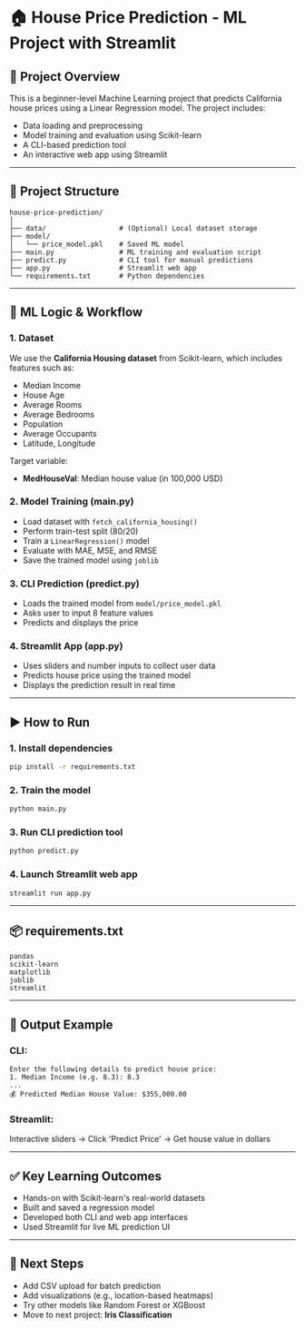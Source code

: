 # 🏠 House Price Prediction - ML Project with Streamlit

## 📌 Project Overview

This is a beginner-level Machine Learning project that predicts California house prices using a Linear Regression model. The project includes:

- Data loading and preprocessing
- Model training and evaluation using Scikit-learn
- A CLI-based prediction tool
- An interactive web app using Streamlit

---

## 📁 Project Structure

```
house-price-prediction/
│
├── data/                  # (Optional) Local dataset storage
├── model/
│   └── price_model.pkl    # Saved ML model
├── main.py                # ML training and evaluation script
├── predict.py             # CLI tool for manual predictions
├── app.py                 # Streamlit web app
└── requirements.txt       # Python dependencies
```

---

## 🧠 ML Logic & Workflow

### 1. Dataset

We use the **California Housing dataset** from Scikit-learn, which includes features such as:

- Median Income
- House Age
- Average Rooms
- Average Bedrooms
- Population
- Average Occupants
- Latitude, Longitude

Target variable:

- **MedHouseVal**: Median house value (in 100,000 USD)

### 2. Model Training (main.py)

- Load dataset with `fetch_california_housing()`
- Perform train-test split (80/20)
- Train a `LinearRegression()` model
- Evaluate with MAE, MSE, and RMSE
- Save the trained model using `joblib`

### 3. CLI Prediction (predict.py)

- Loads the trained model from `model/price_model.pkl`
- Asks user to input 8 feature values
- Predicts and displays the price

### 4. Streamlit App (app.py)

- Uses sliders and number inputs to collect user data
- Predicts house price using the trained model
- Displays the prediction result in real time

---

## ▶️ How to Run

### 1. Install dependencies

```bash
pip install -r requirements.txt
```

### 2. Train the model

```bash
python main.py
```

### 3. Run CLI prediction tool

```bash
python predict.py
```

### 4. Launch Streamlit web app

```bash
streamlit run app.py
```

---

## 📦 requirements.txt

```
pandas
scikit-learn
matplotlib
joblib
streamlit
```

---

## 🌟 Output Example

### CLI:

```
Enter the following details to predict house price:
1. Median Income (e.g. 8.3): 8.3
...
💰 Predicted Median House Value: $355,000.00
```

### Streamlit:

Interactive sliders → Click 'Predict Price' → Get house value in dollars

---

## ✅ Key Learning Outcomes

- Hands-on with Scikit-learn's real-world datasets
- Built and saved a regression model
- Developed both CLI and web app interfaces
- Used Streamlit for live ML prediction UI

---

## 📌 Next Steps

- Add CSV upload for batch prediction
- Add visualizations (e.g., location-based heatmaps)
- Try other models like Random Forest or XGBoost
- Move to next project: **Iris Classification**

